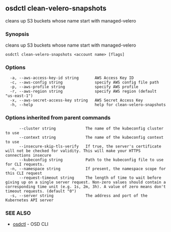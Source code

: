 ## osdctl clean-velero-snapshots

cleans up S3 buckets whose name start with managed-velero

### Synopsis

cleans up S3 buckets whose name start with managed-velero

```
osdctl clean-velero-snapshots <account name> [flags]
```

### Options

```
  -a, --aws-access-key-id string       AWS Access Key ID
  -c, --aws-config string              specify AWS config file path
  -p, --aws-profile string             specify AWS profile
  -r, --aws-region string              specify AWS region (default "us-east-1")
  -x, --aws-secret-access-key string   AWS Secret Access Key
  -h, --help                           help for clean-velero-snapshots
```

### Options inherited from parent commands

```
      --cluster string             The name of the kubeconfig cluster to use
      --context string             The name of the kubeconfig context to use
      --insecure-skip-tls-verify   If true, the server's certificate will not be checked for validity. This will make your HTTPS connections insecure
      --kubeconfig string          Path to the kubeconfig file to use for CLI requests.
  -n, --namespace string           If present, the namespace scope for this CLI request
      --request-timeout string     The length of time to wait before giving up on a single server request. Non-zero values should contain a corresponding time unit (e.g. 1s, 2m, 3h). A value of zero means don't timeout requests. (default "0")
  -s, --server string              The address and port of the Kubernetes API server
```

### SEE ALSO

* [osdctl](osdctl.md)	 - OSD CLI

